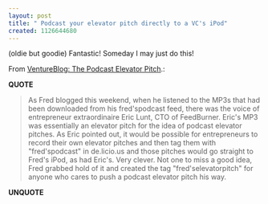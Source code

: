 ```yaml
---
layout: post
title: " Podcast your elevator pitch directly to a VC's iPod"
created: 1126644680
---
```

<p>(oldie but goodie) Fantastic!  Someday I may just do this!
</p><p>From <a href="http://www.ventureblog.com/articles/indiv/2005/001211.html">VentureBlog: The Podcast Elevator Pitch</a>.:</p>
<p><b>QUOTE</b></p><blockquote><p><p>As Fred blogged this weekend, when he listened to the MP3s that had been downloaded from his fred'spodcast feed, there was the voice of entrepreneur extraordinaire Eric Lunt, CTO of FeedBurner. Eric's MP3 was essentially an elevator pitch for the idea of podcast elevator pitches. As Eric pointed out, it would be possible for entrepreneurs to record their own elevator pitches and then tag them with "fred'spodcast" in de.licio.us and those pitches would go straight to Fred's iPod, as had Eric's. Very clever. Not one to miss a good idea, Fred grabbed hold of it and created the tag "fred'selevatorpitch" for anyone who cares to push a podcast elevator pitch his way.
</p></p>
</blockquote><p><b>UNQUOTE</b></p>




